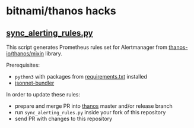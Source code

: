 # bitnami/thanos hacks

## [sync_alerting_rules.py](sync_alerting_rules.py)

This script generates Prometheus rules set for Alertmanager from [thanos-io/thanos/mixin](https://github.com/thanos-io/thanos/tree/main/mixin) library.

Prerequisites:
- `python3` with packages from [requirements.txt](requirements.txt) installed
- [jsonnet-bundler](https://github.com/jsonnet-bundler/jsonnet-bundler)

In order to update these rules:

- prepare and merge PR into [thanos](https://github.com/thanos-io/thanos/tree/main/mixin/rules) master and/or release branch
- run `sync_alerting_rules.py` inside your fork of this repository
- send PR with changes to this repository
